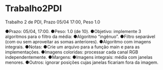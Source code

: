 # Trabalho2PDI
Trabalho 2 de PDI, Prazo 05/04 17:00, Peso 1.0

●Prazo: 05/04, 17:00.
●Peso: 1.0 (de 10).
●Objetivo: implemente 3 algoritmos para o filtro da média:
●Algoritmo “ingênuo”.
●Filtro separável (com ou sem aproveitar as somas anteriores).
●Algoritmo com imagens integrais.
●Notas:
●Crie um arquivo para a função main e para as implementações.
●Imagens coloridas: processar cada canal RGB independentemente.
●Margens:
●Imagens integrais: média com janelas menores.
●Outros: ignorar posições cujas janelas ficariam fora da imagem.
